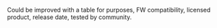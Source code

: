 Could be improved with a table for purposes, FW compatibility, licensed
product, release date, tested by community.
